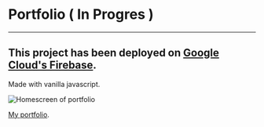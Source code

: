 # Portfolio ( In Progres )
---
This project has been deployed on [Google Cloud's Firebase](https://firebase.google.com/).
---
Made with vanilla javascript.

![Homescreen of portfolio](https://res.cloudinary.com/dt46itgw6/image/upload/v1655821309/portfolio1_bchhe9.png)

[My portfolio](https://clementvermylen.firebaseapp.com/).

